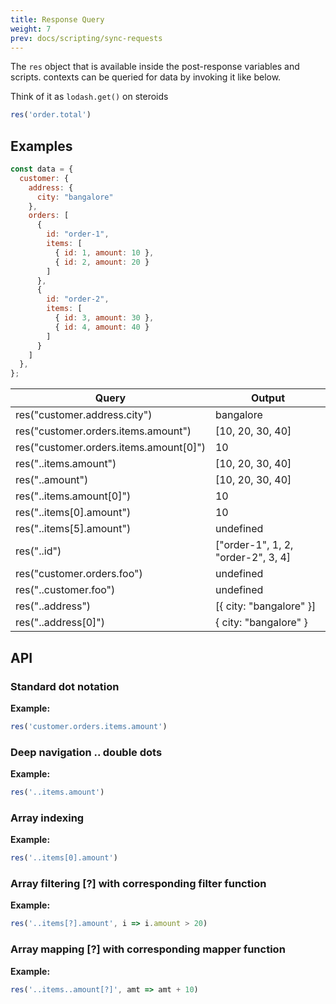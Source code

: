 ```yaml
---
title: Response Query
weight: 7
prev: docs/scripting/sync-requests
---
```


The `res` object that is available inside the post-response variables and scripts. contexts can be queried for data by invoking it like below.

Think of it as `lodash.get()` on steroids

```javascript
res('order.total')
```

## Examples
```javascript
const data = {
  customer: {
    address: {
      city: "bangalore"
    },
    orders: [
      {
        id: "order-1",
        items: [
          { id: 1, amount: 10 },
          { id: 2, amount: 20 }
        ]
      },
      {
        id: "order-2",
        items: [
          { id: 3, amount: 30 },
          { id: 4, amount: 40 }
        ]
      }
    ]
  },
};
```
| Query                                   | Output                             |
|-----------------------------------------|------------------------------------|
| res("customer.address.city")            | bangalore                          |
| res("customer.orders.items.amount")     | [10, 20, 30, 40]                   |
| res("customer.orders.items.amount[0]") | 10                                 |
| res("..items.amount")                   | [10, 20, 30, 40]                   | |
| res("..amount")                         | [10, 20, 30, 40]                   |
| res("..items.amount[0]")                | 10                                 |
| res("..items[0].amount")                | 10                                 |
| res("..items[5].amount")                | undefined                          |
| res("..id")                             | ["order-1", 1, 2, "order-2", 3, 4] |
| res("customer.orders.foo")              | undefined                          |
| res("..customer.foo")                   | undefined                          |
| res("..address")                        | [\{ city: "bangalore" \}]          |
| res("..address[0]")                     | \{ city: "bangalore" \}            |

## API

### Standard dot notation

**Example:**
```javascript
res('customer.orders.items.amount')
```

### Deep navigation .. double dots

**Example:**
```javascript
res('..items.amount')
```

### Array indexing

**Example:**
```javascript
res('..items[0].amount')
```

### Array filtering [?] with corresponding filter function

**Example:**
```javascript
res('..items[?].amount', i => i.amount > 20)
```


### Array mapping [?] with corresponding mapper function

**Example:**
```javascript
res('..items..amount[?]', amt => amt + 10)
```


